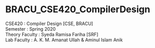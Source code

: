 # BRACU_CSE420_CompilerDesign
CSE420 : Compiler Design [CSE, BRACU] <br/>
Semester : Spring 2020 <br/>
Theory Faculty : Syeda Ramisa Fariha [SRF] <br/>
Lab Faculty : A. K. M. Amanat Ullah & Aminul Islam Anik
